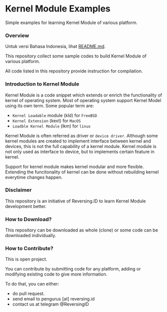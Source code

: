 # Kernel Module Examples

Simple examples for learning Kernel Module of various platform.

### Overview

Untuk versi Bahasa Indonesia, lihat [README.md](README.md).

This repository collect some sample codes to build Kernel Module of various platform.

All code listed in this repository provide instruction for compilation.

### Introduction to Kernel Module

Kernel Module is a code snippet which extends or enrich the functionality of kernel of operating system. Most of operating system support Kernel Model using its own term. Some popular term are:

- `Kernel Loadable` module (kld) for `FreeBSD`
- `Kernel Extension` (kext) for `MacOS`
- `Loadble Kernel Module` (lkm) for `linux`

Kernel Module is often referred as driver or `device driver`. Although some kernel modules are created to implement interface between kernel and devices, this is not the full capability of a kernel module. Kernel module is not only used as interface to device, but to implements certain feature in kernel.

Support for kernel module makes kernel modular and more flexible. Extending the funcitonality of kernel can be done without rebuilding kernel everytime changes happen.

### Disclaimer

This repository is an initiative of Reversing.ID to learn Kernel Module development better.

### How to Download?

This repository can be downloaded as whole (clone) or some code can be downloaded individually.

### How to Contribute?

This is open project.

You can contribute by submitting code for any platform, adding or modifying existing code to give more information.

To do that, you can either:

- do pull request.
- send email to pengurus [at] reversing.id
- contact us at telegram @ReversingID